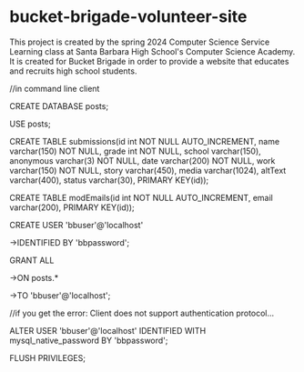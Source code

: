 # bucket-brigade-volunteer-site
This project is created by the spring 2024 Computer Science Service Learning class at Santa Barbara High School's Computer Science Academy. It is created for Bucket Brigade in order to provide a website that educates and recruits high school students.

//in command line client

CREATE DATABASE posts;

USE posts;

CREATE TABLE submissions(id int NOT NULL AUTO_INCREMENT, name varchar(150) NOT NULL, grade int NOT NULL, school varchar(150), anonymous varchar(3) NOT NULL, date varchar(200) NOT NULL, work varchar(150) NOT NULL, story varchar(450), media varchar(1024), altText varchar(400), status varchar(30), PRIMARY KEY(id));

CREATE TABLE modEmails(id int NOT NULL AUTO_INCREMENT, email varchar(200), PRIMARY KEY(id));

CREATE USER 'bbuser'@'localhost'

->IDENTIFIED BY 'bbpassword';

GRANT ALL

->ON posts.*

->TO 'bbuser'@'localhost';

//if you get the error: Client does not support authentication protocol...

ALTER USER 'bbuser'@'localhost' IDENTIFIED WITH mysql_native_password BY 'bbpassword';

FLUSH PRIVILEGES;
